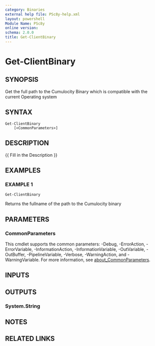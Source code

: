 ```yaml
---
category: Binaries
external help file: PSc8y-help.xml
layout: powershell
Module Name: PSc8y
online version:
schema: 2.0.0
title: Get-ClientBinary
---
```


# Get-ClientBinary

## SYNOPSIS
Get the full path to the Cumulocity Binary which is compatible with the current Operating system

## SYNTAX

```
Get-ClientBinary
	[<CommonParameters>]
```

## DESCRIPTION
{{ Fill in the Description }}

## EXAMPLES

### EXAMPLE 1
```
Get-ClientBinary
```

Returns the fullname of the path to the Cumulocity binary

## PARAMETERS

### CommonParameters
This cmdlet supports the common parameters: -Debug, -ErrorAction, -ErrorVariable, -InformationAction, -InformationVariable, -OutVariable, -OutBuffer, -PipelineVariable, -Verbose, -WarningAction, and -WarningVariable. For more information, see [about_CommonParameters](http://go.microsoft.com/fwlink/?LinkID=113216).

## INPUTS

## OUTPUTS

### System.String
## NOTES

## RELATED LINKS
